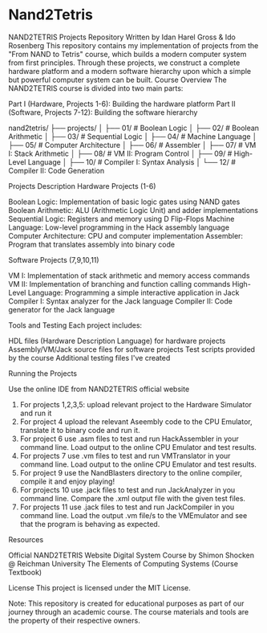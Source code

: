 # Nand2Tetris
NAND2TETRIS Projects Repository Written by Idan Harel Gross & Ido Rosenberg
This repository contains my implementation of projects from the "From NAND to Tetris" course, which builds a modern computer system from first principles. Through these projects, we construct a complete hardware platform and a modern software hierarchy upon which a simple but powerful computer system can be built.
Course Overview
The NAND2TETRIS course is divided into two main parts:

Part I (Hardware, Projects 1-6): Building the hardware platform
Part II (Software, Projects 7-12): Building the software hierarchy

nand2tetris/
├── projects/
│   ├── 01/                  # Boolean Logic
│   ├── 02/                  # Boolean Arithmetic
│   ├── 03/                  # Sequential Logic
│   ├── 04/                  # Machine Language
│   ├── 05/                  # Computer Architecture
│   ├── 06/                  # Assembler
│   ├── 07/                  # VM I: Stack Arithmetic
│   ├── 08/                  # VM II: Program Control
│   ├── 09/                  # High-Level Language
│   ├── 10/                  # Compiler I: Syntax Analysis
│   └── 12/                  # Compiler II: Code Generation


Projects Description
Hardware Projects (1-6)

Boolean Logic: Implementation of basic logic gates using NAND gates
Boolean Arithmetic: ALU (Arithmetic Logic Unit) and adder implementations
Sequential Logic: Registers and memory using D Flip-Flops
Machine Language: Low-level programming in the Hack assembly language
Computer Architecture: CPU and computer implementation
Assembler: Program that translates assembly into binary code

Software Projects (7,9,10,11)

VM I: Implementation of stack arithmetic and memory access commands
VM II: Implementation of branching and function calling commands
High-Level Language: Programming a simple interactive application in Jack
Compiler I: Syntax analyzer for the Jack language
Compiler II: Code generator for the Jack language

Tools and Testing
Each project includes:

HDL files (Hardware Description Language) for hardware projects
Assembly/VM/Jack source files for software projects
Test scripts provided by the course
Additional testing files I've created

Running the Projects

Use the online IDE from NAND2TETRIS official website
1. For projects 1,2,3,5: upload relevant project to the Hardware Simulator and run it
2. For project 4 upload the relevant Aseembly code to the CPU Emulator, translate it to binary code and run it.
3. For project 6 use .asm files to test and run HackAssembler <path to file> in your command line. Load output to the online CPU Emulator and test results. 
4. For projects 7 use .vm files to test and run VMTranslator <path to file> in your command line. Load output to the online CPU Emulator and test results.
5. For project 9 use the NandBlasters directory to the online compiler, compile it and enjoy playing!
6. For projects 10 use .jack files to test and run JackAnalyzer <path to file> in you command line. Compare the .xml output file with the given test files.
7. For projects 11 use .jack files to test and run JackCompiler <path to file> in you command line. Load the output .vm file/s to the VMEmulator and see that the program is behaving as expected.

Resources

Official NAND2TETRIS Website
Digital System Course by Shimon Shocken @ Reichman University
The Elements of Computing Systems (Course Textbook)

License
This project is licensed under the MIT License.

Note: This repository is created for educational purposes as part of our journey through an academic course. The course materials and tools are the property of their respective owners.
